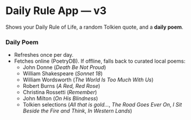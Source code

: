 
# Daily Rule App — v3

Shows your Daily Rule of Life, a random Tolkien quote, and a **daily poem**.

### Daily Poem
- Refreshes once per day.
- Fetches online (PoetryDB). If offline, falls back to curated local poems:
  - John Donne (*Death Be Not Proud*)
  - William Shakespeare (*Sonnet 18*)
  - William Wordsworth (*The World Is Too Much With Us*)
  - Robert Burns (*A Red, Red Rose*)
  - Christina Rossetti (*Remember*)
  - John Milton (*On His Blindness*)
  - Tolkien selections (*All that is gold…*, *The Road Goes Ever On*, *I Sit Beside the Fire and Think*, *In Western Lands*)
